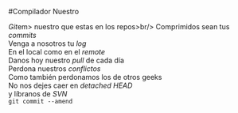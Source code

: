 #Compilador Nuestro
<p><em>Git</em>em> nuestro que estas en los repos>br/>
Comprimidos sean tus <em>commits</em><br/>
Venga a nosotros tu <em>log</em><br />
En el local como en el <em>remote</em><br />
Danos hoy nuestro <em>pull</em> de cada día<br />
Perdona nuestros <em>conflictos</em><br />
Como también perdonamos los de otros geeks<br />
No nos dejes caer en <em>detached HEAD</em><br />
y líbranos de <em> SVN</em><br />
<code>git commit --amend</code></p>
